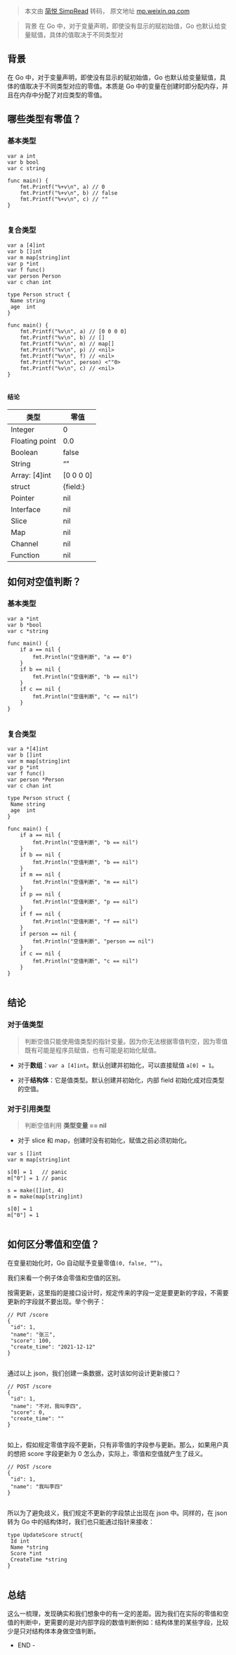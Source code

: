 > 本文由 [简悦 SimpRead](http://ksria.com/simpread/) 转码， 原文地址 [mp.weixin.qq.com](https://mp.weixin.qq.com/s/HLzsaveYJQMYouC6iIvZ9w)

> 背景 在 Go 中，对于变量声明，即使没有显示的赋初始值，Go 也默认给变量赋值，具体的值取决于不同类型对

背景
--

在 Go 中，对于变量声明，即使没有显示的赋初始值，Go 也默认给变量赋值，具体的值取决于不同类型对应的零值。本质是 Go 中的变量在创建时即分配内存，并且在内存中分配了对应类型的零值。

哪些类型有零值？
--------

### 基本类型

```
var a int
var b bool
var c string

func main() {
    fmt.Printf("%+v\n", a) // 0
    fmt.Printf("%+v\n", b) // false
    fmt.Printf("%+v\n", c) // ""
}


```

### 复合类型

```
var a [4]int
var b []int
var m map[string]int
var p *int
var f func()
var person Person
var c chan int

type Person struct {
 Name string
 age  int
}

func main() {
    fmt.Printf("%v\n", a) // [0 0 0 0]
    fmt.Printf("%v\n", b) // [] 
    fmt.Printf("%v\n", m) // map[]
    fmt.Printf("%v\n", p) // <nil>
    fmt.Printf("%v\n", f) // <nil>
    fmt.Printf("%v\n", person) <""0>
    fmt.Printf("%v\n", c) // <nil>
}


```

#### 结论

<table><thead><tr data-style="border-width: 1px 0px 0px; border-right-style: initial; border-bottom-style: initial; border-left-style: initial; border-right-color: initial; border-bottom-color: initial; border-left-color: initial; border-top-style: solid; border-top-color: rgb(204, 204, 204); background-color: white;"><th data-style="border-top-width: 1px; border-color: rgb(204, 204, 204); text-align: left; background-color: rgb(240, 240, 240); min-width: 85px;">类型</th><th data-style="border-top-width: 1px; border-color: rgb(204, 204, 204); text-align: left; background-color: rgb(240, 240, 240); min-width: 85px;">零值</th></tr></thead><tbody><tr data-style="border-width: 1px 0px 0px; border-right-style: initial; border-bottom-style: initial; border-left-style: initial; border-right-color: initial; border-bottom-color: initial; border-left-color: initial; border-top-style: solid; border-top-color: rgb(204, 204, 204); background-color: white;"><td data-style="border-color: rgb(204, 204, 204); min-width: 85px;" class="">Integer</td><td data-style="border-color: rgb(204, 204, 204); min-width: 85px;">0</td></tr><tr data-style="border-width: 1px 0px 0px; border-right-style: initial; border-bottom-style: initial; border-left-style: initial; border-right-color: initial; border-bottom-color: initial; border-left-color: initial; border-top-style: solid; border-top-color: rgb(204, 204, 204); background-color: rgb(248, 248, 248);"><td data-style="border-color: rgb(204, 204, 204); min-width: 85px;" class="">Floating point</td><td data-style="border-color: rgb(204, 204, 204); min-width: 85px;">0.0</td></tr><tr data-style="border-width: 1px 0px 0px; border-right-style: initial; border-bottom-style: initial; border-left-style: initial; border-right-color: initial; border-bottom-color: initial; border-left-color: initial; border-top-style: solid; border-top-color: rgb(204, 204, 204); background-color: white;"><td data-style="border-color: rgb(204, 204, 204); min-width: 85px;" class="">Boolean</td><td data-style="border-color: rgb(204, 204, 204); min-width: 85px;">false</td></tr><tr data-style="border-width: 1px 0px 0px; border-right-style: initial; border-bottom-style: initial; border-left-style: initial; border-right-color: initial; border-bottom-color: initial; border-left-color: initial; border-top-style: solid; border-top-color: rgb(204, 204, 204); background-color: rgb(248, 248, 248);"><td data-style="border-color: rgb(204, 204, 204); min-width: 85px;" class="">String</td><td data-style="border-color: rgb(204, 204, 204); min-width: 85px;">“”</td></tr><tr data-style="border-width: 1px 0px 0px; border-right-style: initial; border-bottom-style: initial; border-left-style: initial; border-right-color: initial; border-bottom-color: initial; border-left-color: initial; border-top-style: solid; border-top-color: rgb(204, 204, 204); background-color: white;"><td data-style="border-color: rgb(204, 204, 204); min-width: 85px;">Array: [4]int</td><td data-style="border-color: rgb(204, 204, 204); min-width: 85px;">[0 0 0 0]</td></tr><tr data-style="border-width: 1px 0px 0px; border-right-style: initial; border-bottom-style: initial; border-left-style: initial; border-right-color: initial; border-bottom-color: initial; border-left-color: initial; border-top-style: solid; border-top-color: rgb(204, 204, 204); background-color: rgb(248, 248, 248);"><td data-style="border-color: rgb(204, 204, 204); min-width: 85px;">struct</td><td data-style="border-color: rgb(204, 204, 204); min-width: 85px;">{field:}</td></tr><tr data-style="border-width: 1px 0px 0px; border-right-style: initial; border-bottom-style: initial; border-left-style: initial; border-right-color: initial; border-bottom-color: initial; border-left-color: initial; border-top-style: solid; border-top-color: rgb(204, 204, 204); background-color: white;"><td data-style="border-color: rgb(204, 204, 204); min-width: 85px;" class="">Pointer</td><td data-style="border-color: rgb(204, 204, 204); min-width: 85px;">nil</td></tr><tr data-style="border-width: 1px 0px 0px; border-right-style: initial; border-bottom-style: initial; border-left-style: initial; border-right-color: initial; border-bottom-color: initial; border-left-color: initial; border-top-style: solid; border-top-color: rgb(204, 204, 204); background-color: rgb(248, 248, 248);"><td data-style="border-color: rgb(204, 204, 204); min-width: 85px;">Interface</td><td data-style="border-color: rgb(204, 204, 204); min-width: 85px;">nil</td></tr><tr data-style="border-width: 1px 0px 0px; border-right-style: initial; border-bottom-style: initial; border-left-style: initial; border-right-color: initial; border-bottom-color: initial; border-left-color: initial; border-top-style: solid; border-top-color: rgb(204, 204, 204); background-color: white;"><td data-style="border-color: rgb(204, 204, 204); min-width: 85px;">Slice</td><td data-style="border-color: rgb(204, 204, 204); min-width: 85px;">nil</td></tr><tr data-style="border-width: 1px 0px 0px; border-right-style: initial; border-bottom-style: initial; border-left-style: initial; border-right-color: initial; border-bottom-color: initial; border-left-color: initial; border-top-style: solid; border-top-color: rgb(204, 204, 204); background-color: rgb(248, 248, 248);"><td data-style="border-color: rgb(204, 204, 204); min-width: 85px;">Map</td><td data-style="border-color: rgb(204, 204, 204); min-width: 85px;">nil</td></tr><tr data-style="border-width: 1px 0px 0px; border-right-style: initial; border-bottom-style: initial; border-left-style: initial; border-right-color: initial; border-bottom-color: initial; border-left-color: initial; border-top-style: solid; border-top-color: rgb(204, 204, 204); background-color: white;"><td data-style="border-color: rgb(204, 204, 204); min-width: 85px;" class="">Channel</td><td data-style="border-color: rgb(204, 204, 204); min-width: 85px;">nil</td></tr><tr data-style="border-width: 1px 0px 0px; border-right-style: initial; border-bottom-style: initial; border-left-style: initial; border-right-color: initial; border-bottom-color: initial; border-left-color: initial; border-top-style: solid; border-top-color: rgb(204, 204, 204); background-color: rgb(248, 248, 248);"><td data-style="border-color: rgb(204, 204, 204); min-width: 85px;">Function</td><td data-style="border-color: rgb(204, 204, 204); min-width: 85px;">nil</td></tr></tbody></table>

如何对空值判断？
--------

### 基本类型

```
var a *int
var b *bool
var c *string

func main() {
    if a == nil {
        fmt.Println("空值判断", "a == 0")
    }
    if b == nil {
        fmt.Println("空值判断", "b == nil")
    }
    if c == nil {
        fmt.Println("空值判断", "c == nil")
    }
}


```

### 复合类型

```
var a *[4]int
var b []int
var m map[string]int
var p *int
var f func()
var person *Person
var c chan int

type Person struct {
 Name string
 age  int
}

func main() {
    if a == nil {
        fmt.Println("空值判断", "b == nil")
    }
    if b == nil {
        fmt.Println("空值判断", "b == nil")
    }
    if m == nil {
        fmt.Println("空值判断", "m == nil")
    }
    if p == nil {
        fmt.Println("空值判断", "p == nil")
    }
    if f == nil {
        fmt.Println("空值判断", "f == nil")
    }
    if person == nil {
        fmt.Println("空值判断", "person == nil")
    }
    if c == nil {
        fmt.Println("空值判断", "c == nil")
    }
}


```

结论
--

### 对于值类型

> 判断空值只能使用值类型的指针变量。因为你无法根据零值判空，因为零值既有可能是程序员赋值，也有可能是初始化赋值。

*   对于**数组**：`var a [4]int`。默认创建并初始化，可以直接赋值 `a[0] = 1`。
    
*   对于**结构体**：它是值类型。默认创建并初始化，内部 field 初始化成对应类型的空值。
    

### 对于引用类型

> 判断空值利用 **类型变量 == nil**

*   对于 slice 和 map，创建时没有初始化，赋值之前必须初始化。
    

```
var s []int
var m map[string]int

s[0] = 1   // panic
m["0"] = 1 // panic

s = make([]int, 4)
m = make(map[string]int)

s[0] = 1   
m["0"] = 1


```

如何区分零值和空值？
----------

在变量初始化时，Go 自动赋予变量零值`(0, false, “”)`。

我们来看一个例子体会零值和空值的区别。

按需更新，这里指的是接口设计时，规定传来的字段一定是要更新的字段，不需要更新的字段就不要出现。举个例子：

```
// PUT /score
{
 "id": 1,
 "name": "张三",
 "score": 100,
 "create_time": "2021-12-12"
}


```

通过以上 json，我们创建一条数据，这时该如何设计更新接口？

```
// POST /score
{ 
 "id": 1,
 "name": "不对，我叫李四",
 "score": 0,
 "create_time": ""
}


```

如上，假如规定零值字段不更新，只有非零值的字段参与更新。那么，如果用户真的想把 score 字段更新为 0 怎么办，实际上，零值和空值就产生了歧义。

```
// POST /score
{
 "id": 1,
 "name": "我叫李四"
}


```

所以为了避免歧义，我们规定不更新的字段禁止出现在 json 中。同样的，在 json 转为 Go 中的结构体时，我们也只能通过指针来接收：

```
type UpdateScore struct{
 Id int 
 Name *string
 Score *int
 CreateTime *string
}


```

总结
--

这么一梳理，发现确实和我们想象中的有一定的差距。因为我们在实际的零值和空值的判断中，更需要的是对内部字段的数值判断例如：结构体里的某些字段，比较少是只对结构体本身做空值判断。

- END -